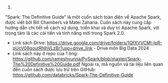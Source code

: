 1. 
"Spark: The Definitive Guide" là một cuốn sách toàn diện về Apache Spark, được viết bởi Bill Chambers và Matei Zaharia. Cuốn sách này cung cấp hướng dẫn chi tiết về cách sử dụng, triển khai và duy trì Apache Spark, với trọng tâm là các cải tiến và tính năng mới trong Spark 2.0. 

- Link sách Drive: https://drive.google.com/drive/folders/1QfXVVCMl-lpR-pUcV08goutRhlhVLzBr?usp=drive_link   - Drive môn Big Data 2024
- Link sách này ở repo của 1 ông: https://github.com/rameshvunna/PySpark/blob/master/Spark-The%20Definitive%20Guide.pdf
Ngoài ra, mã nguồn và tài liệu liên quan đến cuốn sách được lưu trữ trên GitHub: https://github.com/databricks/Spark-The-Definitive-Guide


